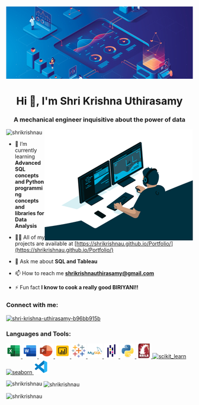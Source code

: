 [![MasterHead](https://github.com/shrikrishnau/shrikrishnau/blob/main/dataanalytics.jpg)](https://shrikrishnau.io)

<h1 align="center">Hi 👋, I'm Shri Krishna Uthirasamy</h1>
<h3 align="center">A mechanical engineer inquisitive about the power of data</h3>
<img align="right" alt="Coding" width="400" src="https://github.com/shrikrishnau/shrikrishnau/blob/main/DA-gif1.gif")


<p align="left"> <img src="https://komarev.com/ghpvc/?username=shrikrishnau&label=Profile%20views&color=0e75b6&style=flat" alt="shrikrishnau" /> </p>

- 🌱 I’m currently learning **Advanced SQL concepts and Python programming concepts and libraries for Data Analysis**

- 👨‍💻 All of my projects are available at [https://shrikrishnau.github.io/Portfolio/](https://shrikrishnau.github.io/Portfolio/)

- 💬 Ask me about **SQL and Tableau**

- 📫 How to reach me **shrikrishnauthirasamy@gmail.com**

- ⚡ Fun fact **I know to cook a really good BIRIYANI!!**

<h3 align="left">Connect with me:</h3>
<p align="left">
<a href="https://linkedin.com/in/shri-krishna-uthirasamy-b96bb915b" target="blank"><img align="center" src="https://raw.githubusercontent.com/rahuldkjain/github-profile-readme-generator/master/src/images/icons/Social/linked-in-alt.svg" alt="shri-krishna-uthirasamy-b96bb915b" height="30" width="40" /></a>
</p>

<h3 align="left">Languages and Tools:</h3>
<p align="left"> <a href="https://www.microsoft.com/en-ww/microsoft-365/excel" target="_blank" rel="noreferrer"> <img src="https://raw.githubusercontent.com/shrikrishnau/shrikrishnau/a0bf921620af78dce72ba6b5113551f191e62635/icons%20%26%20images/icons8-microsoft-excel-2019-40.svg" alt="MS-Excel" width="40" height="40"/> </a><a href="https://www.microsoft.com/en-in/microsoft-365/word" target="_blank" rel="noreferrer"> <img src="https://raw.githubusercontent.com/shrikrishnau/shrikrishnau/7309d1167d975e0f9c5e3fb28d12b27597e7939d/icons%20%26%20images/icons8-microsoft-word-2019-40.svg" alt="MS-Word" width="40" height="40"/> </a><a href="https://www.microsoft.com/en-in/microsoft-365/powerpoint" target="_blank" rel="noreferrer"> <img src="https://raw.githubusercontent.com/shrikrishnau/shrikrishnau/cc7d52a01850f24d35fb74d066415912da1359d7/icons%20%26%20images/icons8-microsoft-powerpoint-2019-40.svg" alt="MS-PowerPoint" width="40" height="40"/> </a><a href="https://powerbi.microsoft.com/en-au/" target="_blank" rel="noreferrer"> <img src="https://raw.githubusercontent.com/shrikrishnau/shrikrishnau/cc7d52a01850f24d35fb74d066415912da1359d7/icons%20%26%20images/icons8-power-bi-40.svg" alt="PowerBI" width="40" height="40"/> </a><a href="https://www.tableau.com/products/desktop" target="_blank" rel="noreferrer"> <img src="https://raw.githubusercontent.com/shrikrishnau/shrikrishnau/cc7d52a01850f24d35fb74d066415912da1359d7/icons%20%26%20images/icons8-tableau-software-40.svg" alt="Tableau" width="40" height="40"/> </a><a href="https://www.mysql.com/" target="_blank" rel="noreferrer"> <img src="https://raw.githubusercontent.com/devicons/devicon/master/icons/mysql/mysql-original-wordmark.svg" alt="mysql" width="40" height="40"/> </a> <a href="https://pandas.pydata.org/" target="_blank" rel="noreferrer"> <img src="https://raw.githubusercontent.com/devicons/devicon/2ae2a900d2f041da66e950e4d48052658d850630/icons/pandas/pandas-original.svg" alt="pandas" width="40" height="40"/> </a> <a href="https://www.python.org" target="_blank" rel="noreferrer"> <img src="https://raw.githubusercontent.com/devicons/devicon/master/icons/python/python-original.svg" alt="python" width="40" height="40"/> </a> <a href="https://rubyonrails.org" target="_blank" rel="noreferrer"> <img src="https://raw.githubusercontent.com/devicons/devicon/master/icons/rails/rails-original-wordmark.svg" alt="rails" width="40" height="40"/> </a> <a href="https://scikit-learn.org/" target="_blank" rel="noreferrer"> <img src="https://upload.wikimedia.org/wikipedia/commons/0/05/Scikit_learn_logo_small.svg" alt="scikit_learn" width="40" height="40"/> </a> <a href="https://seaborn.pydata.org/" target="_blank" rel="noreferrer"> <img src="https://seaborn.pydata.org/_images/logo-mark-lightbg.svg" alt="seaborn" width="40" height="40"/> </a><a href="https://code.visualstudio.com/" target="_blank" rel="noreferrer"> <img src="https://raw.githubusercontent.com/shrikrishnau/shrikrishnau/856a1d62e4edc42fdd83207c81cee8011aed7913/icons%20%26%20images/icons8-visual-studio-code-2019-40.svg" alt="VisualStudioCode" width="40" height="40"/> </a> </p>

<p><img align="left" src="https://github-readme-stats.vercel.app/api/top-langs?username=shrikrishnau&show_icons=true&locale=en&layout=compact" alt="shrikrishnau" /></p>

<p>&nbsp;<img align="center" src="https://github-readme-stats.vercel.app/api?username=shrikrishnau&show_icons=true&locale=en" alt="shrikrishnau" /></p>

<p><img align="center" src="https://github-readme-streak-stats.herokuapp.com/?user=shrikrishnau&" alt="shrikrishnau" /></p>


